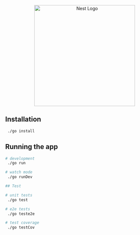<p align="center">
  <a href="http://nestjs.com/" target="blank"><img src="https://nestjs.com/img/logo_text.svg" width="320" alt="Nest Logo" /></a>
</p>

[circleci-image]: https://img.shields.io/circleci/build/github/nestjs/nest/master?token=abc123def456
[circleci-url]: https://circleci.com/gh/nestjs/nest

## Installation

```bash
 ./go install
```

## Running the app

```bash
# development
 ./go run

# watch mode
 ./go runDev

## Test

# unit tests
 ./go test

# e2e tests
 ./go teste2e

# test coverage
 ./go testCov
```